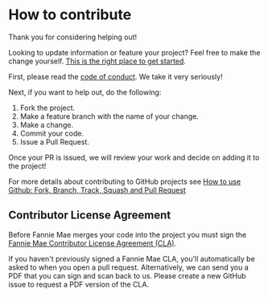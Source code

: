 # How to contribute

Thank you for considering helping out!

Looking to update information or feature your project? Feel free to make the change yourself. [This is the right place to get started](https://github.com/fanniemaeopensource).

First, please read the [code of conduct](https://github.com/FannieMaeOpenSource/clean-dependency-project/blob/main/CODE_OF_CONDUCT.md). We take it very seriously!

Next, if you want to help out, do the following:

1. Fork the project.
2. Make a feature branch with the name of your change.
3. Make a change.
4. Commit your code.
5. Issue a Pull Request.

Once your PR is issued, we will review your work and decide on adding it to the project!

For more details about contributing to GitHub projects see [How to use Github: Fork, Branch, Track, Squash and Pull Request](http://gun.io/blog/how-to-github-fork-branch-and-pull-request/)

## Contributor License Agreement

Before Fannie Mae merges your code into the project you must sign the [Fannie Mae Contributor License Agreement (CLA)]().

If you haven't previously signed a Fannie Mae CLA, you'll automatically be asked to when you open a pull request. Alternatively, we can send you a PDF that you can sign and scan back to us. Please create a new GitHub issue to request a PDF version of the CLA.
